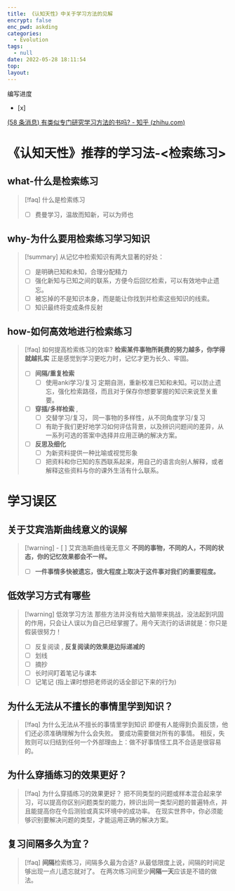 ```yaml
---
title: 《认知天性》中关于学习方法的见解
encrypt: false
enc_pwd: askding
categories:
  - Evolution
tags:
  - null
date: 2022-05-28 18:11:54
top:
layout:
---
```

编写进度
- [x] 

[(58 条消息) 有类似专门研究学习方法的书吗? - 知乎 (zhihu.com)](https://www.zhihu.com/question/20032766/answer/1349467307)

# 《认知天性》推荐的学习法-<检索练习>

## what-什么是检索练习

> [!faq] 什么是检索练习
> - [ ] 费曼学习，温故而知新，可以为师也

## why-为什么要用检索练习学习知识
> [!summary] 从记忆中检索知识有两大显著的好处：
> - [ ] 是明确已知和未知，合理分配精力
> - [ ] 强化新知与已知之间的联系，方便今后回忆检索，可以有效地中止遗忘。
> - [ ] 被忘掉的不是知识本身，而是能让你找到并检索这些知识的线索。
> - [ ] 知识最终将变成条件反射


## how-如何高效地进行检索练习
> [!faq]  如何提高检索练习的效率?
> **检索某件事物所耗费的努力越多，你学得就越扎实**  正是感觉到学习更吃力时，记忆才更为长久、牢固。
> - [ ] **间隔/重复检索** 
> 	- [ ] 使用anki学习/复习 定期自测，重新校准已知和未知。可以防止遗忘，强化检索路径，而且对于保存你想要掌握的知识来说至关重要。
> - [ ] **穿插/多样检索** , 
> 	- [ ] 交替学习/复习， 同一事物的多样性，从不同角度学习/复习
> 	- [ ] 有助于我们更好地学习如何评估背景，以及辨识问题间的差异，从一系列可选的答案中选择并应用正确的解决方案。
> - [ ] **反思及细化** 
> 	- [ ] 为新资料提供一种比喻或视觉形象
> 	- [ ]  把资料和你已知的东西联系起来，用自己的语言向别人解释，或者解释这些资料与你的课外生活有什么联系。



# 学习误区
## 关于艾宾浩斯曲线意义的误解
> [!warning] - [ ] 艾宾浩斯曲线毫无意义
> **不同的事物，不同的人，不同的状态，你的记忆效果都会不一样。**
> - [ ] **一件事情多快被遗忘，很大程度上取决于这件事对我们的重要程度。**

## 低效学习方式有哪些

> [!warning] 低效学习方法
> 那些方法并没有给大脑带来挑战，没法起到巩固的作用，只会让人误以为自己已经掌握了。用今天流行的话讲就是：你只是假装很努力！
> - [ ] 反复阅读 ,  **反复阅读的效果是边际递减的**
> - [ ] 划线
> - [ ] 摘抄
> - [ ] 长时间盯着笔记与课本
> - [ ] 记笔记 (指上课时想把老师说的话全部记下来的行为)


## 为什么无法从不擅长的事情里学到知识？
> [!faq] 为什么无法从不擅长的事情里学到知识
> 即便有人能得到负面反馈，他们还必须准确理解为什么会失败。
> 要成功需要做对所有的事情。
> 相反，失败则可以归结到任何一个外部理由上：做不好事情怪工具不合适是很容易的。


## 为什么穿插练习的效果更好？
> [!faq] 为什么穿插练习的效果更好？
> 把不同类型的问题或样本混合起来学习，可以提高你区别问题类型的能力，辨识出同一类型问题的普遍特点，并且能提高你在今后测验或真实环境中的成功率。
> 在现实世界中，你必须能够识别要解决问题的类型，才能运用正确的解决方案。


## 复习间隔多久为宜？

> [!faq] **间隔**检索练习，间隔多久最为合适?
> 从最低限度上说，间隔的时间足够出现一点儿遗忘就对了。
> 在两次练习间至少**间隔一天**应该是不错的做法。

